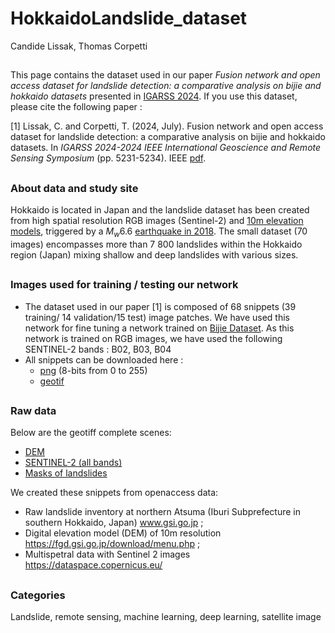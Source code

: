 # HokkaidoLandslide_dataset
Candide Lissak, Thomas Corpetti
##
This page contains the dataset used in our paper *Fusion network and open access dataset for landslide detection: a comparative analysis on bijie and hokkaido datasets* presented in [IGARSS 2024](https://www.2024.ieeeigarss.org/). If you use this dataset, please cite the following paper :

[1] Lissak, C. and Corpetti, T. (2024, July). Fusion network and open access dataset for landslide detection: a comparative analysis on bijie and hokkaido datasets.  In _IGARSS 2024-2024 IEEE International Geoscience and Remote Sensing Symposium_ (pp. 5231-5234). IEEE [pdf](https://drive.google.com/file/d/1DoQ-xDvX0h-5yzjXHQ3JSopgCLt2GBvw/view?usp=sharing).
##
### About data and study site
Hokkaido is located in Japan and the landslide dataset has been created from high spatial resolution RGB images (Sentinel-2) and [10m elevation models](https://fgd.gsi.go.jp/download/menu.php), triggered by a  $M_w 6.6$ [earthquake in 2018](https://link.springer.com/article/10.1007/s10346-019-01187-7). The small dataset (70 images) encompasses more than 7 800 landslides  within the Hokkaido region (Japan) mixing shallow and deep landslides with various sizes.
##

### Images used for training / testing our network
- The dataset used in our paper [1] is composed of 68 snippets (39 training/ 14 validation/15 test) image patches. We have used this network for fine tuning a network trained on [Bijie Dataset](http://gpcv.whu.edu.cn/data/Bijie_pages.html). As this network is trained on RGB images, we have used the following SENTINEL-2 bands : B02, B03, B04
- All snippets can be downloaded here :
	- [png](https://drive.google.com/file/d/1eRh6XMw7R8V3AkOPIHmsAvu5kZ_aIoDX/view?usp=sharing) (8-bits from 0 to 255)
	- [geotif](https://drive.google.com/file/d/1_fq7bNhYA1S09q5oihIdcHfPfBRtV-8i/view?usp=sharing)

##

### Raw data
Below are the geotiff complete scenes:
- [DEM](https://drive.google.com/file/d/1TcqJFyFWyfCtUHjV1fXpf5voxV0Cy4dF/view?usp=sharing)
- [SENTINEL-2 (all bands)](https://drive.google.com/file/d/1oeVaJI3igoCuvKj6kpsnKUzZKQgL0i49/view?usp=sharing)
- [Masks of landslides](https://drive.google.com/file/d/1w45lS41lcuCTCEEMTjTqn1_TzWlNMI9f/view?usp=sharing)

We created these snippets from openaccess data:
- Raw landslide inventory at northern Atsuma (Iburi Subprefecture in southern Hokkaido, Japan) www.gsi.go.jp ;
- Digital elevation model (DEM) of 10m resolution https://fgd.gsi.go.jp/download/menu.php ;
- Multispetral data with Sentinel 2 images https://dataspace.copernicus.eu/
##
### Categories
Landslide, remote sensing, machine learning, deep learning, satellite image
